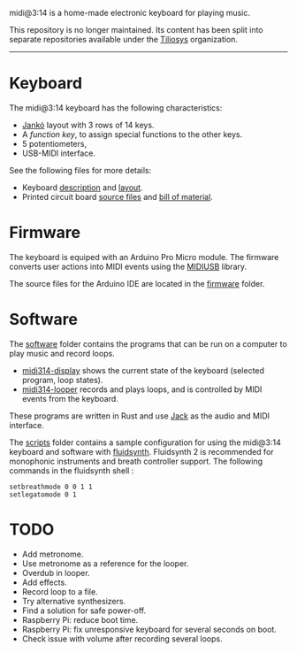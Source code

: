 
midi@3:14 is a home-made electronic keyboard for playing music.

This repository is no longer maintained.
Its content has been split into separate repositories available under the [Tiliosys](https://github.com/tiliosys) organization.

----

Keyboard
========

The midi@3:14 keyboard has the following characteristics:

* [Jankó](https://en.wikipedia.org/wiki/Jank%C3%B3_keyboard) layout with 3 rows of 14 keys.
* A *function key*, to assign special functions to the other keys.
* 5 potentiometers,
* USB-MIDI interface.

See the following files for more details:

* Keyboard [description](doc/Layout.md) and [layout](doc/Layout.svg).
* Printed circuit board [source files](hardware) and [bill of material](doc/BOM.md).

Firmware
========

The keyboard is equiped with an Arduino Pro Micro module.
The firmware converts user actions into MIDI events using the [MIDIUSB](https://www.arduino.cc/en/Reference/MIDIUSB)
library.

The source files for the Arduino IDE are located in the [firmware](firmware) folder.

Software
========

The [software](software) folder contains the programs that can be run on a
computer to play music and record loops.

* [midi314-display](software/midi314-display) shows the current state of the keyboard (selected program, loop states).
* [midi314-looper](software/midi314-looper) records and plays loops, and is controlled by MIDI events from the keyboard.

These programs are written in Rust and use [Jack](http://jackaudio.org/) as
the audio and MIDI interface.

The [scripts](software/scripts) folder contains a sample configuration for using the
midi@3:14 keyboard and software with [fluidsynth](http://www.fluidsynth.org/).
Fluidsynth 2 is recommended for monophonic instruments and breath controller support.
The following commands in the fluidsynth shell :

```
setbreathmode 0 0 1 1
setlegatomode 0 1
```

TODO
====

* Add metronome.
* Use metronome as a reference for the looper.
* Overdub in looper.
* Add effects.
* Record loop to a file.
* Try alternative synthesizers.
* Find a solution for safe power-off.
* Raspberry Pi: reduce boot time.
* Raspberry Pi: fix unresponsive keyboard for several seconds on boot.
* Check issue with volume after recording several loops.
